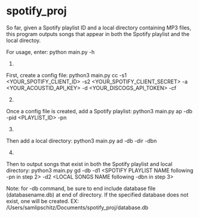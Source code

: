 # spotify_proj
So far, given a Spotify playlist ID and a local directory containing MP3 files, this program outputs songs that appear in both the Spotify playlist and the local directoy. 

For usage, enter: 
python main.py -h

1.
First, create a config file: 
python3 main.py cc -s1 <YOUR_SPOTIFY_CLIENT_ID> -s2 <YOUR_SPOTIFY_CLIENT_SECRET> -a <YOUR_ACOUSTID_API_KEY> -d <YOUR_DISCOGS_API_TOKEN> -cf <ENTER DIRECTORY TO SAVE CONFIG FILE TO>

2.
Once a config file is created, add a Spotify playlist:
python3 main.py ap -db <ENTER FILEPATH OF DATABASE>  -pid <PLAYLIST_ID> -pn <ENTER PLAYLIST NAME>

3.
Then add a local directory:
python3 main.py ad -db <ENTER FILEPATH OF DATABASE> -dir <ENTER DIRECTORY CONTAINING MP3 FILES> -dbn <GIVE NAME FOR SONGS COMING FROM THIS DIRECTORY>

4.
Then to output songs that exist in both the Spotify playlist and local directory:
python3 main.py gd -db <ENTER FILEPATH OF DATABASE> -d1 <SPOTIFY PLAYLIST NAME following -pn in step 2> -d2 <LOCAL SONGS NAME following -dbn in step 3>


Note: for -db command, be sure to end include database file (databasename.db) at end of directory. If the specified database does not exist, one will be created.
EX: /Users/samlipschitz/Documents/spotify_proj/database.db
